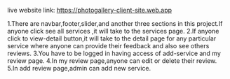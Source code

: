 live website link: https://photogallery-client-site.web.app

1.There are navbar,footer,slider,and another three sections in this project.If anyone click see all services ,it will take to the services page.
2.If anyone click to view-detail button,it will take to the detail page for any particular service where anyone can provide their feedback and also see others reviews.
3.You have to be logged in having access of add-service and my review page.
4.In my review page,anyone can edit or delete their review.
5.In add review page,admin can add new service.